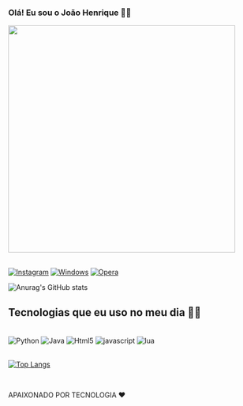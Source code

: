 ### Olá! Eu sou o João Henrique 🐒💸

 <div align-"center">
 <img src="https://1.bp.blogspot.com/-enMKwJsy7cU/XpJjuWsyfeI/AAAAAAABnGs/TH3XyJwlOz4fY0Onlh8ZnFLrUzwtk0AAwCLcBGAsYHQ/s640/00000.gif" width="460px">
 </div><br/>

[![Instagram](https://img.shields.io/badge/Instagram-E4405F?style=for-the-badge&logo=instagram&logoColor=white)](https://www.instagram.com/_jhenrique07/)
[![Windows](https://img.shields.io/badge/Windows-0078D6?style=for-the-badge&logo=windows&logoColor=white)]()
[![Opera](https://img.shields.io/badge/Opera-FF1B2D?style=for-the-badge&logo=Opera&logoColor=white)](https://www.opera.com/pt/gx)

![Anurag's GitHub stats](https://github-readme-stats.vercel.app/api?username=DevJHenrique7&show_icons=true&theme=dark)

## Tecnologias que eu uso no meu dia 👨‍💻

<div style="display: inline_block"><br/>
<img align="center" alt="Python" src="https://img.shields.io/badge/Python-14354C?style=for-the-badge&logo=python&logoColor=white" />
<img align="center" alt="Java" src="https://img.shields.io/badge/Java-ED8B00?style=for-the-badge&logo=openjdk&logoColor=white" /> <img align="center" alt="Html5" src="https://img.shields.io/badge/HTML5-E34F26?style=for-the-badge&logo=html5&logoColor=white" /> <img align="center" alt="javascript" src="https://img.shields.io/badge/JavaScript-F7DF1E?style=for-the-badge&logo=javascript&logoColor=black" /> <img align="center" alt="lua" src="https://img.shields.io/badge/Lua-2C2D72?style=for-the-badge&logo=lua&logoColor=white" />


</div>

<div style="display: inline_block"><br/>

[![Top Langs](https://github-readme-stats.vercel.app/api/top-langs/?username=DevJHenrique7&layout=compact)](https://github.com/anuraghazra/github-readme-stats)

</div><br/>

APAIXONADO POR TECNOLOGIA ❤️

